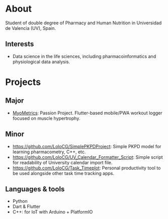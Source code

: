 # About
Student of double degree of Pharmacy and Human Nutrition in Universidad de Valencia (UV), Spain.

## Interests
- Data science in the life sciences, including pharmacoinformatics and physiological data analysis.

# Projects
## Major
- [MyoMetrics](https://myometrics.lolocghomelab.xyz): Passion Project. Flutter-based mobile/PWA workout logger focused on muscle hypertrophy.

## Minor
- https://github.com/LoloCG/SimplePKPDProject: Simple PKPD model for learning pharmacometry, C++, etc.
- https://github.com/LoloCG/UV_Calendar_Formatter_Script: Simple script for readability of University calendar import file.
- https://github.com/LoloCG/Task_Timeplot: Personal productivity tool to be used alongside other task time tracking apps.

## Languages & tools
- Python
- Dart & Flutter
- C++: for IoT with Arduino + PlatformIO



<!--
**LoloCG/LoloCG** is a ✨ _special_ ✨ repository because its `README.md` (this file) appears on your GitHub profile.

Here are some ideas to get you started:

- 🔭 I’m currently working on ...
- 🌱 I’m currently learning ...
- 👯 I’m looking to collaborate on ...
- 🤔 I’m looking for help with ...
- 💬 Ask me about ...
- 📫 How to reach me: ...
- 😄 Pronouns: ...
- ⚡ Fun fact: ...
-->
